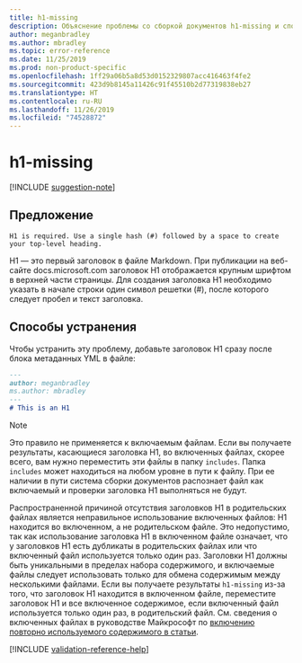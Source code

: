 ```yaml
---
title: h1-missing
description: Объяснение проблемы со сборкой документов h1-missing и способа ее устранения
author: meganbradley
ms.author: mbradley
ms.topic: error-reference
ms.date: 11/25/2019
ms.prod: non-product-specific
ms.openlocfilehash: 1ff29a06b5a8d53d0152329807acc416463f4fe2
ms.sourcegitcommit: 423d9b8145a11426c91f45510b2d77319838eb27
ms.translationtype: HT
ms.contentlocale: ru-RU
ms.lasthandoff: 11/26/2019
ms.locfileid: "74528872"
---
```

# <a name="h1-missing"></a>h1-missing

[!INCLUDE [suggestion-note](includes/suggestion-note.md)]

## <a name="suggestion"></a>Предложение

`H1 is required. Use a single hash (#) followed by a space to create your top-level heading.`

H1 — это первый заголовок в файле Markdown. При публикации на веб-сайте docs.microsoft.com заголовок H1 отображается крупным шрифтом в верхней части страницы. Для создания заголовка H1 необходимо указать в начале строки один символ решетки (#), после которого следует пробел и текст заголовка.

## <a name="resolution"></a>Способы устранения

Чтобы устранить эту проблему, добавьте заголовок H1 сразу после блока метаданных YML в файле:

```markdown
---
author: meganbradley
ms.author: mbradley
---
# This is an H1
```

> [!NOTE]
> Это правило не применяется к включаемым файлам. Если вы получаете результаты, касающиеся заголовка H1, во включенных файлах, скорее всего, вам нужно переместить эти файлы в папку `includes`. Папка `includes` может находиться на любом уровне в пути к файлу. При ее наличии в пути система сборки документов распознает файл как включаемый и проверки заголовка H1 выполняться не будут.
>
> Распространенной причиной отсутствия заголовков H1 в родительских файлах является неправильное использование включенных файлов: H1 находится во включенном, а не родительском файле. Это недопустимо, так как использование заголовка H1 в включенном файле означает, что у заголовков H1 есть дубликаты в родительских файлах или что включенный файл используется только один раз. Заголовки H1 должны быть уникальными в пределах набора содержимого, и включаемые файлы следует использовать только для обмена содержимым между несколькими файлами. Если вы получаете результаты `h1-missing` из-за того, что заголовок H1 находится в включенном файле, переместите заголовок H1 и все включенное содержимое, если включенный файл используется только один раз, в родительский файл. См. сведения о включенных файлах в руководстве Майкрософт по [включению повторно используемого содержимого в статьи](https://review.docs.microsoft.com/en-us/help/contribute/includes-best-practices?branch=master).

<!--make sure to add this file to your includes folder and verify the path-->
[!INCLUDE [validation-reference-help](includes/validation-reference-help.md)]
